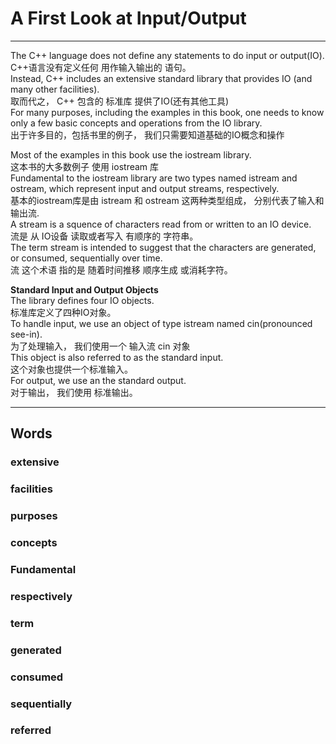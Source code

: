 # A First Look at Input/Output
---
The C++ language does not define any statements to do input or output(IO).  
C++语言没有定义任何 用作输入输出的 语句。  
Instead, C++ includes an extensive standard library that provides IO (and many other facilities).  
取而代之， C++ 包含的 标准库 提供了IO(还有其他工具)  
For many purposes, including the examples in this book, one needs to know only a few basic concepts and operations from the IO library.  
出于许多目的，包括书里的例子， 我们只需要知道基础的IO概念和操作  

Most of the examples in this book use the iostream library.  
这本书的大多数例子 使用 iostream 库  
Fundamental to the iostream library are two types named istream and ostream, which represent input and output streams, respectively.  
基本的iostream库是由 istream 和 ostream 这两种类型组成， 分别代表了输入和输出流.  
A stream is a squence of characters read from or written to an IO device.  
流是 从 IO设备 读取或者写入 有顺序的 字符串。  
The term stream is intended to suggest that the characters are generated, or consumed, sequentially over time.  
流 这个术语 指的是 随着时间推移 顺序生成 或消耗字符。  

**Standard Input and Output Objects**  
The library defines four IO objects.  
标准库定义了四种IO对象。  
To handle input, we use an object of type istream named cin(pronounced see-in).  
为了处理输入， 我们使用一个 输入流 cin 对象  
This object is also referred to as the standard input.  
这个对象也提供一个标准输入。  
For output, we use an the standard output.  
对于输出， 我们使用 标准输出。  




---
## Words
### extensive
### facilities
### purposes
### concepts
### Fundamental
### respectively
### term
### generated
### consumed
### sequentially
### referred

